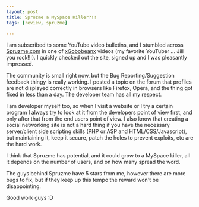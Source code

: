 ```yaml
--- 
layout: post
title: Spruzme a MySpace Killer?!!
tags: [review, spruzme]

---
```

I am subscribed to some YouTube video bulletins, and I stumbled across <a href="http://www.spruzme.com" title="Visit Spruzme!" target="_blank">Spruzme.com</a> in one of <a href="http://www.xgobobeanx.com" title="Visit xGobobeanx Official Site!" target="_blank">xGobobeanx</a> videos (my favorite YouTuber ... Jill you rock!!!). I quickly checked out the site, signed up and I was pleasantly impressed.

The community is small right now, but the Bug Reporting/Suggestion feedback thingy is really working. I posted a topic on the forum that profiles are not displayed correctly in browsers like Firefox, Opera, and the thing got fixed in less than a day. The developer team has all my respect.

I am developer myself too, so when I visit a website or I try a certain program I always try to look at it from the developers point of view first, and only after that from the end users point of view. I also know that creating a social networking site is not a hard thing if you have the necessary server/client side scripting skills (PHP or ASP and HTML/CSS/Javascript), but maintaining it,  keep it secure, patch the holes to prevent exploits, etc are the hard work.

I think that Spruzme has potential, and it could grow to a MySpace killer, all it depends on the number of users, and on how many spread the word.

The guys behind Spruzme have 5 stars from me, however there are more bugs to fix, but if they keep up this tempo the reward won't be disappointing.

Good work guys :D

